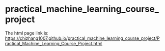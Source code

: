 # practical_machine_learning_course_project
The html page link is:
https://chizhang1007.github.io/practical_machine_learning_course_project/Practical_Machine_Learning_Course_Project.html
